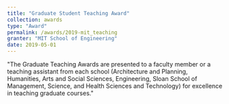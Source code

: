 ```yaml
---
title: "Graduate Student Teaching Award"
collection: awards
type: "Award"
permalink: /awards/2019-mit_teaching
granter: "MIT School of Engineering"
date: 2019-05-01
---
```


&quot;The Graduate Teaching Awards are presented to a faculty member or a teaching assistant from each school (Architecture and Planning, Humanities, Arts and Social Sciences, Engineering, Sloan School of Management, Science, and Health Sciences and Technology) for excellence in teaching graduate courses.&quot;

